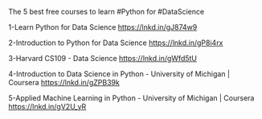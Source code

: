 The 5 best free courses to learn #Python for #DataScience

1-Learn Python for Data Science https://lnkd.in/gJ874w9

2-Introduction to Python for Data Science https://lnkd.in/gP8i4rx

3-Harvard CS109 - Data Science https://lnkd.in/gWfd5tU

4-Introduction to Data Science in Python - University of Michigan | Coursera
https://lnkd.in/gZPB39k

5-Applied Machine Learning in Python - University of Michigan | Coursera
https://lnkd.in/gV2U_yR
